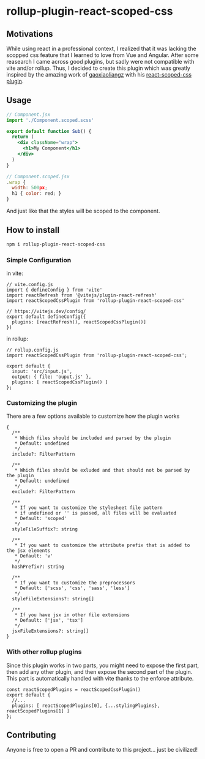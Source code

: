 # rollup-plugin-react-scoped-css

## Motivations
While using react in a professional context, I realized that it was lacking the scopped css feature that I learned to love from Vue and Angular. After some reasearch I came across good plugins, but sadly were not compatible with vite and/or rollup. Thus, I decided to create this plugin which was greatly inspired by the amazing work of [gaoxiaoliangz](https://github.com/gaoxiaoliangz) with his [react-scoped-css plugin](https://github.com/gaoxiaoliangz/react-scoped-css).

## Usage

```jsx
// Component.jsx
import './Component.scoped.scss'

export default function Sub() {
  return (
    <div className="wrap">
      <h1>My Component</h1>
    </div>
  )
}
```

```jsx
// Component.scoped.jsx
.wrap {
  width: 500px;
  h1 { color: red; }
}
```

And just like that the styles will be scoped to the component.

## How to install

```sh
npm i rollup-plugin-react-scoped-css
```

### Simple Configuration

in vite:
```
// vite.config.js
import { defineConfig } from 'vite'
import reactRefresh from '@vitejs/plugin-react-refresh'
import reactScopedCssPlugin from 'rollup-plugin-react-scoped-css'

// https://vitejs.dev/config/
export default defineConfig({
  plugins: [reactRefresh(), reactScopedCssPlugin()]
})
```

in rollup:
```
// rollup.config.js
import reactScopedCssPlugin from 'rollup-plugin-react-scoped-css';

export default {
  input: 'src/input.js',
  output: { file: 'ouput.js' },
  plugins: [ reactScopedCssPlugin() ]
};
```

### Customizing the plugin
There are a few options available to customize how the plugin works
```
{
  /**
   * Which files should be included and parsed by the plugin
   * Default: undefined
   */
  include?: FilterPattern

  /**
   * Which files should be exluded and that should not be parsed by the plugin
   * Default: undefined
   */
  exclude?: FilterPattern

  /**
   * If you want to customize the stylesheet file pattern
   * if undefined or '' is passed, all files will be evaluated
   * Default: 'scoped'
   */
  styleFileSuffix?: string

  /**
   * If you want to customize the attribute prefix that is added to the jsx elements
   * Default: 'v'
   */
  hashPrefix?: string

  /**
   * If you want to customize the preprocessors
   * Default: ['scss', 'css', 'sass', 'less']
   */
  styleFileExtensions?: string[]

  /**
   * If you have jsx in other file extensions
   * Default: ['jsx', 'tsx']
   */
  jsxFileExtensions?: string[]
}
```

### With other rollup plugins
Since this plugin works in two parts, you might need to expose the first part, then add any other plugin, and then expose the second part of the plugin. This part is automatically handled with vite thanks to the enforce attribute.

```
const reactScopedPlugins = reactScopedCssPlugin()
export default {
  //...
  plugins: [ reactScopedPlugins[0], {...stylingPlugins}, reactScopedPlugins[1] ]
};
```

## Contributing
Anyone is free to open a PR and contribute to this project... just be civilized!